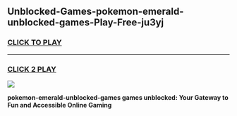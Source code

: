 
## Unblocked-Games-pokemon-emerald-unblocked-games-Play-Free-ju3yj
<h3>
<a href="https://premium76.site?title=pokemon-emerald-unblocked-games&ref=18A1">CLICK TO PLAY</a></h3>
<hr>

<h3>
<a href="https://premium76.site?title=pokemon-emerald-unblocked-games&ref=18A1">CLICK 2 PLAY</a>
  
</h3>

<a href="https://premium76.site?title=pokemon-emerald-unblocked-games&ref=18A1"><img src="https://clearcache.store/games.png"></a>


**pokemon-emerald-unblocked-games games unblocked: Your Gateway to Fun and Accessible Online Gaming**
